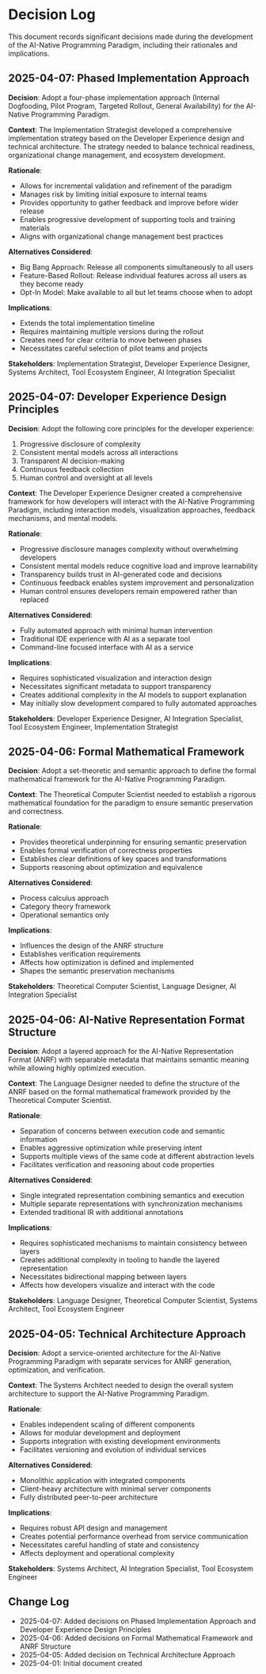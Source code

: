 # Decision Log

This document records significant decisions made during the development of the AI-Native Programming Paradigm, including their rationales and implications.

## 2025-04-07: Phased Implementation Approach

**Decision**: Adopt a four-phase implementation approach (Internal Dogfooding, Pilot Program, Targeted Rollout, General Availability) for the AI-Native Programming Paradigm.

**Context**: The Implementation Strategist developed a comprehensive implementation strategy based on the Developer Experience design and technical architecture. The strategy needed to balance technical readiness, organizational change management, and ecosystem development.

**Rationale**:
- Allows for incremental validation and refinement of the paradigm
- Manages risk by limiting initial exposure to internal teams
- Provides opportunity to gather feedback and improve before wider release
- Enables progressive development of supporting tools and training materials
- Aligns with organizational change management best practices

**Alternatives Considered**:
- Big Bang Approach: Release all components simultaneously to all users
- Feature-Based Rollout: Release individual features across all users as they become ready
- Opt-In Model: Make available to all but let teams choose when to adopt

**Implications**:
- Extends the total implementation timeline
- Requires maintaining multiple versions during the rollout
- Creates need for clear criteria to move between phases
- Necessitates careful selection of pilot teams and projects

**Stakeholders**: Implementation Strategist, Developer Experience Designer, Systems Architect, Tool Ecosystem Engineer, AI Integration Specialist

## 2025-04-07: Developer Experience Design Principles

**Decision**: Adopt the following core principles for the developer experience:
1. Progressive disclosure of complexity
2. Consistent mental models across all interactions
3. Transparent AI decision-making
4. Continuous feedback collection
5. Human control and oversight at all levels

**Context**: The Developer Experience Designer created a comprehensive framework for how developers will interact with the AI-Native Programming Paradigm, including interaction models, visualization approaches, feedback mechanisms, and mental models.

**Rationale**:
- Progressive disclosure manages complexity without overwhelming developers
- Consistent mental models reduce cognitive load and improve learnability
- Transparency builds trust in AI-generated code and decisions
- Continuous feedback enables system improvement and personalization
- Human control ensures developers remain empowered rather than replaced

**Alternatives Considered**:
- Fully automated approach with minimal human intervention
- Traditional IDE experience with AI as a separate tool
- Command-line focused interface with AI as a service

**Implications**:
- Requires sophisticated visualization and interaction design
- Necessitates significant metadata to support transparency
- Creates additional complexity in the AI models to support explanation
- May initially slow development compared to fully automated approaches

**Stakeholders**: Developer Experience Designer, AI Integration Specialist, Tool Ecosystem Engineer, Implementation Strategist

## 2025-04-06: Formal Mathematical Framework

**Decision**: Adopt a set-theoretic and semantic approach to define the formal mathematical framework for the AI-Native Programming Paradigm.

**Context**: The Theoretical Computer Scientist needed to establish a rigorous mathematical foundation for the paradigm to ensure semantic preservation and correctness.

**Rationale**:
- Provides theoretical underpinning for ensuring semantic preservation
- Enables formal verification of correctness properties
- Establishes clear definitions of key spaces and transformations
- Supports reasoning about optimization and equivalence

**Alternatives Considered**:
- Process calculus approach
- Category theory framework
- Operational semantics only

**Implications**:
- Influences the design of the ANRF structure
- Establishes verification requirements
- Affects how optimization is defined and implemented
- Shapes the semantic preservation mechanisms

**Stakeholders**: Theoretical Computer Scientist, Language Designer, AI Integration Specialist

## 2025-04-06: AI-Native Representation Format Structure

**Decision**: Adopt a layered approach for the AI-Native Representation Format (ANRF) with separable metadata that maintains semantic meaning while allowing highly optimized execution.

**Context**: The Language Designer needed to define the structure of the ANRF based on the formal mathematical framework provided by the Theoretical Computer Scientist.

**Rationale**:
- Separation of concerns between execution code and semantic information
- Enables aggressive optimization while preserving intent
- Supports multiple views of the same code at different abstraction levels
- Facilitates verification and reasoning about code properties

**Alternatives Considered**:
- Single integrated representation combining semantics and execution
- Multiple separate representations with synchronization mechanisms
- Extended traditional IR with additional annotations

**Implications**:
- Requires sophisticated mechanisms to maintain consistency between layers
- Creates additional complexity in tooling to handle the layered representation
- Necessitates bidirectional mapping between layers
- Affects how developers visualize and interact with the code

**Stakeholders**: Language Designer, Theoretical Computer Scientist, Systems Architect, Tool Ecosystem Engineer

## 2025-04-05: Technical Architecture Approach

**Decision**: Adopt a service-oriented architecture for the AI-Native Programming Paradigm with separate services for ANRF generation, optimization, and verification.

**Context**: The Systems Architect needed to design the overall system architecture to support the AI-Native Programming Paradigm.

**Rationale**:
- Enables independent scaling of different components
- Allows for modular development and deployment
- Supports integration with existing development environments
- Facilitates versioning and evolution of individual services

**Alternatives Considered**:
- Monolithic application with integrated components
- Client-heavy architecture with minimal server components
- Fully distributed peer-to-peer architecture

**Implications**:
- Requires robust API design and management
- Creates potential performance overhead from service communication
- Necessitates careful handling of state and consistency
- Affects deployment and operational complexity

**Stakeholders**: Systems Architect, AI Integration Specialist, Tool Ecosystem Engineer

## Change Log
- 2025-04-07: Added decisions on Phased Implementation Approach and Developer Experience Design Principles
- 2025-04-06: Added decisions on Formal Mathematical Framework and ANRF Structure
- 2025-04-05: Added decision on Technical Architecture Approach
- 2025-04-01: Initial document created